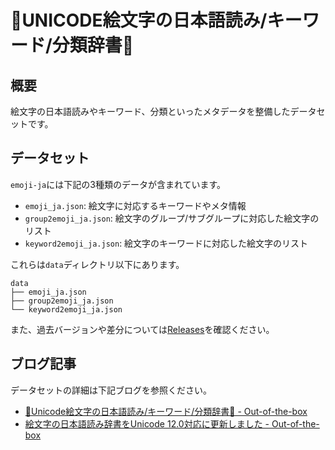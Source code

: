 # 📙UNICODE絵文字の日本語読み/キーワード/分類辞書📙

## 概要
絵文字の日本語読みやキーワード、分類といったメタデータを整備したデータセットです。

## データセット
`emoji-ja`には下記の3種類のデータが含まれています。

- `emoji_ja.json`: 絵文字に対応するキーワードやメタ情報
- `group2emoji_ja.json`: 絵文字のグループ/サブグループに対応した絵文字のリスト
- `keyword2emoji_ja.json`: 絵文字のキーワードに対応した絵文字のリスト

これらは`data`ディレクトリ以下にあります。

```
data
├── emoji_ja.json
├── group2emoji_ja.json
└── keyword2emoji_ja.json
```

また、過去バージョンや差分については[Releases](https://github.com/yagays/emoji-ja/releases)を確認ください。

## ブログ記事
データセットの詳細は下記ブログを参照ください。

- [📙Unicode絵文字の日本語読み/キーワード/分類辞書📙 \- Out\-of\-the\-box](https://yag-ays.github.io/project/emoji-ja/)
- [絵文字の日本語読み辞書をUnicode 12\.0対応に更新しました \- Out\-of\-the\-box](https://yag-ays.github.io/project/emoji-ja-update-12/)
